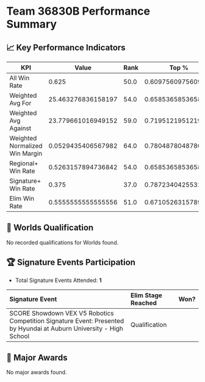 # Team 36830B Performance Summary

## 📈 Key Performance Indicators
| KPI | Value | Rank | Top % |
| --- | ----- | ---- | ----- |
| All Win Rate | 0.625 | 50.0 | 0.6097560975609756 |
| Weighted Avg For | 25.463276836158197 | 54.0 | 0.6585365853658537 |
| Weighted Avg Against | 23.779661016949152 | 59.0 | 0.7195121951219512 |
| Weighted Normalized Win Margin | 0.0529435406567982 | 64.0 | 0.7804878048780488 |
| Regional+ Win Rate | 0.5263157894736842 | 54.0 | 0.6585365853658537 |
| Signature+ Win Rate | 0.375 | 37.0 | 0.7872340425531915 |
| Elim Win Rate | 0.5555555555555556 | 51.0 | 0.6710526315789473 |


## 🎯 Worlds Qualification
No recorded qualifications for Worlds found.

## 🏆 Signature Events Participation
- Total Signature Events Attended: **1**

| Signature Event | Elim Stage Reached | Won? |
|:----------------|:-------------------|:----|
| SCORE Showdown VEX V5 Robotics Competition Signature Event: Presented by Hyundai at Auburn University - High School | Qualification |  |


## 🥇 Major Awards
No major awards found.
